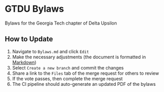 # GTDU Bylaws

Bylaws for the Georgia Tech chapter of Delta Upsilon

## How to Update
  1. Navigate to `Bylaws.md` and click `Edit`
  2. Make the necessary adjustments (the document is formatted in [Markdown](https://guides.github.com/features/mastering-markdown/))
  3. Select `Create a new branch` and commit the changes
  4. Share a link to the `Files` tab of the merge request for others to review
  5. If the vote passes, then complete the merge request
  6. The CI pipeline should auto-generate an updated PDF of the bylaws
